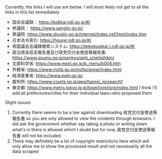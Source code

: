 Currently, the links I will use are below. I will most likely not get to all the links in this list immediately
 - 国会会議録： https://kokkai.ndl.go.jp/#/
 - 参議院： https://www.sangiin.go.jp/
 - 衆議院: https://www.shugiin.go.jp/internet/index.nsf/html/index.htm
 - 日本法令索引: https://hourei.ndl.go.jp/#/
 - 帝国議会会議録検索システム: https://teikokugikai-i.ndl.go.jp/#/
 - 政治資金収支報告書及び政党交付金使途等報告書: https://www.soumu.go.jp/senkyo/seiji_s/seijishikin/
 - 文部科学省: https://www.mext.go.jp/b_menu/b004.htm
 - 外務省: https://www.mofa.go.jp/mofaj/annai/index.html
 - 経済産業省: https://www.meti.go.jp/
 - 裁判所: https://www.courts.go.jp/app/hanrei_jp/search1
 - 東京都: https://www.metro.tokyo.lg.jp/tosei/jore/jore/index.html
I think I'll add all prefectures/cities for their individual laws+who proposed them

Slight issues:
1. Currently there seems to be a law against downloading 政党交付金使途等報告書 so you are only allowed to view the contents through browsers. I did ask the government whether say taking a photo or writing down what's in there is allowed which I doubt but for now, 政党交付金使途等報告書 will not be included.
2. There may definitely be a lot of copyright restrictions here which will only allow me to show the processed result and not necessarily all the data scraped